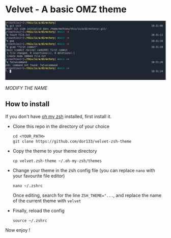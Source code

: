 # Velvet - A basic OMZ theme

![alt text](img/theme-example.png)

*MODIFY THE NAME*

## How to install
If you don't have [oh my zsh](https://github.com/ohmyzsh/ohmyzsh) installed, first install it.

* Clone this repo in the directory of your choice
    ```
    cd <YOUR_PATH>
    git clone https://github.com/dor133/velvet-zsh-theme
    ```

* Copy the theme to your theme directory
    ```
    cp velvet.zsh-theme ~/.oh-my-zsh/themes
    ```

* Change your theme in the zsh config file (you can replace `nano` with your favourite file editor)
    ```
    nano ~/.zshrc
    ```
    Once editing, search for the line `ZSH_THEME="...`, and replace the name of the current theme with `velvet`

* Finally, reload the config
    ```
    source ~/.zshrc
    ```

Now enjoy !
